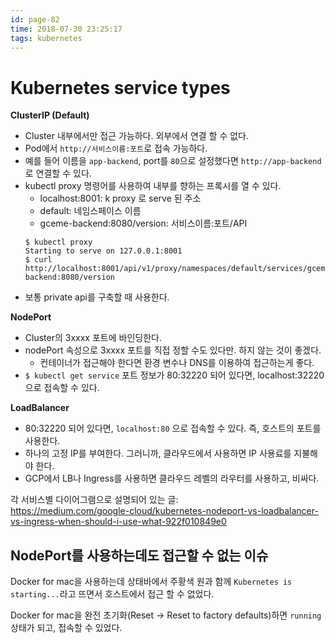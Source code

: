 ```yaml
---
id: page-82
time: 2018-07-30 23:25:17
tags: kubernetes
---
```

# Kubernetes service types

**ClusterIP (Default)**

- Cluster 내부에서만 접근 가능하다. 외부에서 연결 할 수 없다.
- Pod에서 `http://서비스이름:포트`로 접속 가능하다.
- 예를 들어 이름을 `app-backend`, port를 `80`으로 설정했다면 `http://app-backend`로 연결할 수 있다.
- kubectl proxy 명령어를 사용하여 내부를 향하는 프록시를 열 수 있다.
  - localhost:8001: k proxy 로 serve 된 주소
  - default: 네임스페이스 이름
  - gceme-backend:8080/version: 서비스이름:포트/API
  ```shell
  $ kubectl proxy
  Starting to serve on 127.0.0.1:8001
  $ curl http://localhost:8001/api/v1/proxy/namespaces/default/services/gceme-backend:8080/version
  ```
- 보통 private api를 구축할 때 사용한다.

**NodePort**

- Cluster의 3xxxx 포트에 바인딩한다.
- nodePort 속성으로 3xxxx 포트를 직접 정할 수도 있다만. 하지 않는 것이 좋겠다.
  - 컨테이너가 접근해야 한다면 환경 변수나 DNS를 이용하여 접근하는게 좋다.
- `$ kubectl get service` 포트 정보가 80:32220 되어 있다면, localhost:32220으로 접속할 수 있다.


**LoadBalancer**

- 80:32220 되어 있다면, `localhost:80` 으로 접속할 수 있다. 즉, 호스트의 포트를 사용한다.
- 하나의 고정 IP를 부여한다. 그러니까, 클라우드에서 사용하면 IP 사용료를 지불해야 한다.
- GCP에서 LB나 Ingress를 사용하면 클라우드 레벨의 라우터를 사용하고, 비싸다.

각 서비스별 다이어그램으로 설명되어 있는 글:<br>
https://medium.com/google-cloud/kubernetes-nodeport-vs-loadbalancer-vs-ingress-when-should-i-use-what-922f010849e0

## NodePort를 사용하는데도 접근할 수 없는 이슈

Docker for mac을 사용하는데 상태바에서 주황색 원과 함께 `Kubernetes is starting...`라고 뜨면서 호스트에서 접근 할 수 없었다.

Docker for mac을 완전 초기화(Reset -> Reset to factory defaults)하면 `running` 상태가 되고, 접속할 수 있었다.